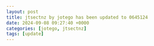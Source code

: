 ```yaml
---
layout: post
title: jtsectnz by jotego has been updated to 0645124
date: 2024-09-08 09:27:40 +0000
categories: [jotego, jtsectnz]
tags: [update]
---
```


